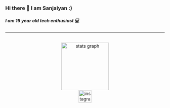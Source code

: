### Hi there 👋 I am Sanjaiyan :) 
##### I am 16 year old tech enthusiast 💻
---

<div class="sanjaiyan-main-div-wrap" align="center">
  <br />
  <img
    src="https://github-readme-stats.vercel.app/api?hide_title=false&hide_rank=false&show_icons=true&include_all_commits=true&count_private=true&disable_animations=false&theme=dark&locale=en&hide_border=false&username=sanjaiyan-dev"
    height="150"
    alt="stats graph"
    decoding="async"
  />
  <br />
  <a href="https://www.instagram.com/sanjaiyan_dev" target="_blank">
    <img
      src="https://img.shields.io/static/v1?message=Instagram&logo=instagram&label=follow me on&color=E4405F&logoColor=white&labelColor=&style=for-the-badge"
      height="40"
      alt="instagram logo"
      decoding="async"
    />
  </a>
</div>

